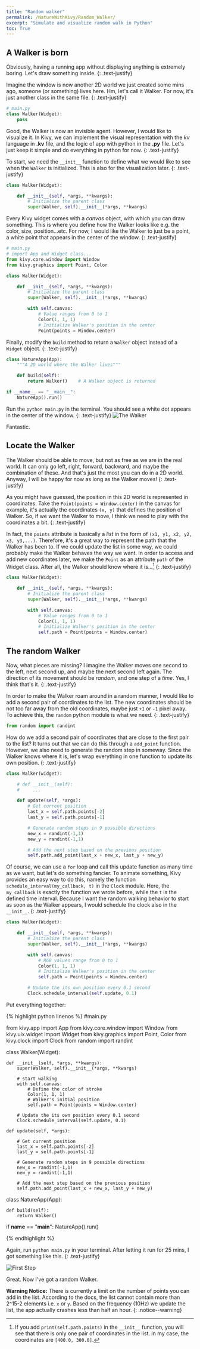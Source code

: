 ```yaml
---
title: "Random walker"
permalink: /NatureWithKivy/Random_Walker/
excerpt: "Simulate and visualize random walk in Python"
toc: True
---
```


## A Walker is born
Obviously, having a running app without displaying anything is extremely boring. Let's draw something inside.
{: .text-justify}

Imagine the window is now another 2D world we just created some mins ago, someone (or something) lives here. Hm, let's call it Walker. For now, it's just another class in the same file.
{: .text-justify}

```python
# main.py
class Walker(Widget):
    pass
```

Good, the Walker is now an invisible agent. However, I would like to visualize it. In Kivy, we can implement the visual representation with the *kv* language in **.kv** file, and the logic of app with python in the **.py** file. Let's just keep it simple and do everything in python for now.
{: .text-justify}

To start, we need the `__init__` function to define what we would like to see when the `Walker` is initialized. This is also for the visualization later.
{: .text-justify}
```python
class Walker(Widget):

    def __init__(self, *args, **kwargs):
        # Initialize the parent class
        super(Walker, self).__init__(*args, **kwargs)
```

Every Kivy widget comes with a *canvas* object, with which you can draw something. This is where you define how the Walker looks like e.g. the color, size, position...etc. For now, I would like the Walker to just be a point, a white point that appears in the center of the window.
{: .text-justify}

```python
# main.py
# import App and Widget class...
from kivy.core.window import Window
from kivy.graphics import Point, Color

class Walker(Widget):

    def __init__(self, *args, **kwargs):
        # Initialize the parent class
        super(Walker, self).__init__(*args, **kwargs)

        with self.canvas:
            # Value ranges from 0 to 1
            Color(1, 1, 1)
            # Initialize Walker's position in the center
            Point(points = Window.center)
```

Finally, modify the `build` method to return a `Walker` object instead of a `Widget` object.
{: .text-justify}
```python
class NatureApp(App):
    """A 2D world where the Walker lives"""

    def build(self):
        return Walker()    # A Walker object is returned

if __name__ == "__main__":
    NatureApp().run()
```

Run the `python main.py` in the terminal. You should see a white dot appears in the center of the window.
{: .text-justify}
![The Walker](/assets/images/Walker_in_center.png 'The Walker is in center of the window')

Fantastic.

## Locate the Walker
The Walker should be able to move, but not as free as we are in the real world. It can only go left, right, forward, backward, and maybe the combination of these. And that's just the most you can do in a 2D world. Anyway, I will be happy for now as long as the Walker moves!
{: .text-justify}

As you might have guessed, the position in this 2D world is represented in coordinates. Take the `Point(points = Window.center)` in the canvas for example, it's actually the coordinates `(x, y)` that defines the position of Walker. So, if we want the Walker to move, I think we need to play with the coordinates a bit.
{: .text-justify}

In fact, the `points` attribute is basically a *list* in the form of `(x1, y1, x2, y2, x3, y3,...)`. Therefore, it's a great way to represent the path that the Walker has been to. If we could update the list in some way, we could probably make the Walker behaves the way we want. In order to access and add new coordinates later, we make the `Point` as an attribute `path` of the Widget class. After all, the Walker should know where it is...[^1]
{: .text-justify}
```python
class Walker(Widget):

    def __init__(self, *args, **kwargs):
        # Initialize the parent class
        super(Walker, self).__init__(*args, **kwargs)

        with self.canvas:
            # Value ranges from 0 to 1
            Color(1, 1, 1)
            # Initialize Walker's position in the center
            self.path = Point(points = Window.center)
```
[^1]: If you add `print(self.path.points)` in the `__init__` function, you will see that there is only one pair of coordinates in the list. In my case, the coordinates are `[400.0, 300.0]`.

## The random Walker

Now, what pieces are missing? I imagine the Walker moves one second to the left, next second up, and maybe the next second left again. The direction of its movement should be *random*, and one step of a *time*. Yes, I think that's it.
{: .text-justify}

In order to make the Walker roam around in a random manner, I would like to add a second pair of coordinates to the list. The new coordinates should be not too far away from the old coordinates, maybe just `+1` or `-1` pixel away. To achieve this, the `random` python module is what we need.
{: .text-justify}
```python
from random import randint
```

How do we add a second pair of coordinates that are close to the first pair to the list? It turns out that we can do this through a `add_point` function. However, we also need to generate the random step in someway. Since the Walker knows where it is, let's wrap everything in one function to update its own position.
{: .text-justify}

```python
class Walker(widget):

    # def __init__(self):
    #     ...

    def update(self, *args):
        # Get current position
        last_x = self.path.points[-2]
        last_y = self.path.points[-1]

        # Generate random steps in 9 possible directions
        new_x = randint(-1,1)
        new_y = randint(-1,1)

        # Add the next step based on the previous position
        self.path.add_point(last_x + new_x, last_y + new_y)
```

Of course, we can use a `for` loop and call this update function as many time as we want, but let's do something fancier. To animate something, Kivy provides an easy way to do this, namely the function `schedule_interval(my_callback, t)` in the `Clock` module. Here, the `my_callback` is exactly the function we wrote before, while the `t` is the defined time interval. Because I want the random walking behavior to start as soon as the Walker appears, I would schedule the clock also in the `__init__`.
{: .text-justify}

```python
class Walker(Widget):

    def __init__(self, *args, **kwargs):
        # Initialize the parent class
        super(Walker, self).__init__(*args, **kwargs)

        with self.canvas:
            # RGB values range from 0 to 1
            Color(1, 1, 1)
            # Initialize Walker's position in the center
            self.path = Point(points = Window.center)

        # Update the its own position every 0.1 second
        Clock.schedule_interval(self.update, 0.1)
```

Put everything together:

{% highlight python linenos %}
#main.py

from kivy.app import App
from kivy.core.window import Window
from kivy.uix.widget import Widget
from kivy.graphics import Point, Color
from kivy.clock import Clock
from random import randint


class Walker(Widget):

    def __init__(self, *args, **kwargs):
        super(Walker, self).__init__(*args, **kwargs)

        # start walking
        with self.canvas:
            # Define the color of stroke
            Color(1, 1, 1)
            # Walker's initial position
            self.path = Point(points = Window.center)

        # Update the its own position every 0.1 second
        Clock.schedule_interval(self.update, 0.1)

    def update(self, *args):

        # Get current position
        last_x = self.path.points[-2]
        last_y = self.path.points[-1]

        # Generate random steps in 9 possible directions
        new_x = randint(-1,1)
        new_y = randint(-1,1)

        # Add the next step based on the previous position
        self.path.add_point(last_x + new_x, last_y + new_y)


class NatureApp(App):

    def build(self):
        return Walker()


if __name__ == "__main__":
    NatureApp().run()

{% endhighlight %}

Again, run `python main.py` in your terminal. After letting it run for 25 mins, I got something like this.
{: .text-justify}

![First Step](/assets/images/First_step.png 'The Walker takes his first step')

Great. Now I've got a random Walker.

**Warning Notice:**
There is currently a limit on the number of points you can add in the list. According to the docs, the list cannot contain more than 2^15-2 elements i.e. `x` or `y`. Based on the frequency (10Hz) we update the list, the app actually crashes less than half an hour.
{: .notice--warning}
